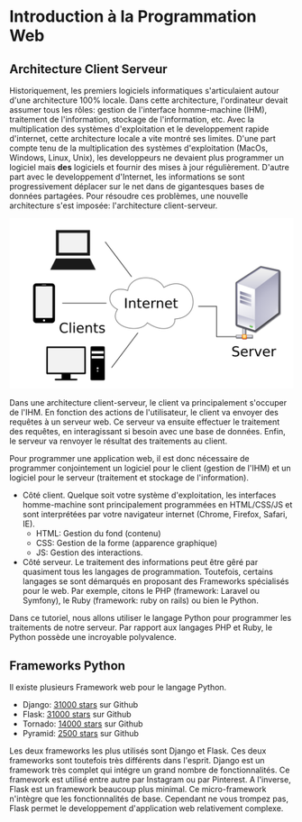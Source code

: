 # Introduction à la Programmation Web

## Architecture Client Serveur

Historiquement, les premiers logiciels informatiques s'articulaient autour d'une architecture 100% locale. Dans cette architecture, l'ordinateur devait assumer tous les rôles: gestion de l'interface homme-machine (IHM), traitement de l'information, stockage de l'information, etc. Avec la multiplication des systèmes d'exploitation et le developpement rapide d'internet, cette architecture locale a vite montré ses limites. D'une part compte tenu de la multiplication des systèmes d'exploitation (MacOs, Windows, Linux, Unix), les developpeurs ne devaient plus programmer un logiciel mais **des** logiciels et fournir des mises à jour régulièrement. D'autre part avec le developpement d'Internet, les informations se sont progressivement déplacer sur le net dans de gigantesques bases de données partagées. Pour résoudre ces problèmes, une nouvelle architecture s'est imposée: l'architecture client-serveur.

![Architecture Client-Serveur](img/client-server-model.png)

Dans une architecture client-serveur, le client va principalement s'occuper de l'IHM. En fonction des actions de l'utilisateur, le client va envoyer des requêtes à un serveur web. Ce serveur va ensuite effectuer le traitement des requêtes, en interagissant si besoin avec une base de données. Enfin, le serveur va renvoyer le résultat des traitements au client. 

Pour programmer une application web, il est donc nécessaire de programmer conjointement un logiciel pour le client (gestion de l'IHM) et un logiciel pour le serveur (traitement et stockage de l'information). 

* Côté client. Quelque soit votre système d'exploitation, les interfaces homme-machine sont principalement programmées en HTML/CSS/JS et sont interprétées par votre navigateur internet (Chrome, Firefox, Safari, IE). 
    * HTML: Gestion du fond (contenu)
    * CSS: Gestion de la forme (apparence graphique)
    * JS: Gestion des interactions.
* Côté serveur. Le traitement des informations peut être gêré par quasiment tous les langages de programmation. Toutefois, certains langages se sont démarqués en proposant des Frameworks spécialisés pour le web. Par exemple, citons le PHP (framework: Laravel ou Symfony), le Ruby (framework: ruby on rails) ou bien le Python. 

Dans ce tutoriel, nous allons utiliser le langage Python pour programmer les traitements de notre serveur. Par rapport aux langages PHP et Ruby, le Python possède une incroyable polyvalence. 

## Frameworks Python

Il existe plusieurs Framework web pour le langage Python. 

* Django: [31000 stars](https://github.com/django/django) sur Github
* Flask: [31000 stars](https://github.com/pallets/flask) sur Github
* Tornado: [14000 stars](https://github.com/tornadoweb/tornado) sur Github
* Pyramid: [2500 stars](https://github.com/Pylons/pyramid) sur Github

Les deux frameworks les plus utilisés sont Django et Flask. Ces deux frameworks sont toutefois très différents dans l'esprit. Django est un framework très complet qui intégre un grand nombre de fonctionnalités. Ce framework est utilisé entre autre par Instagram ou par Pinterest. A l'inverse, Flask est un framework beaucoup plus minimal. Ce micro-framework n'intègre que les fonctionnalités de base. Cependant ne vous trompez pas, Flask permet le developpement d'application web relativement complexe.






